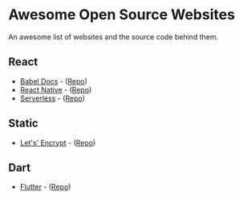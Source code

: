 # Awesome Open Source Websites
An awesome list of websites and the source code behind them.

## React
- [Babel Docs](https://babeljs.io/docs/en/index.html) - ([Repo](https://github.com/babel/website))
- [React Native](https://facebook.github.io/react-native/) - ([Repo](https://github.com/facebook/react-native-website))
- [Serverless](https://www.serverless.com/) - ([Repo](https://github.com/serverless/site))

## Static
- [Let's' Encrypt](https://letsencrypt.org/) - ([Repo](https://github.com/letsencrypt/website))

## Dart
- [Flutter](https://flutter.io/) - ([Repo](https://github.com/flutter/website))

